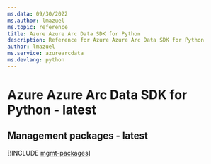 ```yaml
---
ms.data: 09/30/2022
ms.author: lmazuel
ms.topic: reference
title: Azure Azure Arc Data SDK for Python
description: Reference for Azure Azure Arc Data SDK for Python
author: lmazuel
ms.service: azurearcdata
ms.devlang: python
---
```

# Azure Azure Arc Data SDK for Python - latest

## Management packages - latest
[!INCLUDE [mgmt-packages](azure-arc-data-mgmt-index.md)]